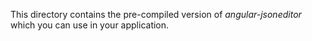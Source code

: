 This directory contains the pre-compiled version of *angular-jsoneditor* which you can use in your application.